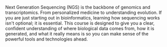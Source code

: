 Next Generation Sequencing (NGS) is the backbone of genomics and transcriptomics. From personalized medicine to understanding evolution. If you are just starting out in bioinformatics, learning how sequencing works isn't optional; it is essential. This course is designed to give you a clear, confident understanding of where biological data comes from, how it is generated, and what it really means is so you can make sense of the powerful tools and technologies ahead.
